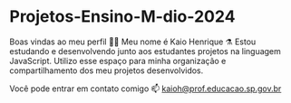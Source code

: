 # Projetos-Ensino-M-dio-2024

Boas vindas ao meu perfil 💙💙
Meu nome é Kaio Henrique ⚗️
Estou estudando e desenvolvendo junto aos estudantes projetos na linguagem JavaScript.
Utilizo esse espaço para minha organização e compartilhamento dos meu projetos desenvolvidos.

Você pode entrar em contato comigo 📫
kaioh@prof.educacao.sp.gov.br

